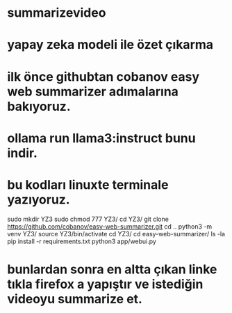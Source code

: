 # summarizevideo
# yapay zeka modeli ile özet çıkarma
# ilk önce githubtan cobanov easy web summarizer adımalarına bakıyoruz.
# ollama run llama3:instruct bunu indir.
# bu kodları linuxte terminale yazıyoruz.
sudo mkdir YZ3
sudo chmod 777 YZ3/
cd YZ3/
git clone https://github.com/cobanov/easy-web-summarizer.git
cd ..
python3 -m venv YZ3/
source YZ3/bin/activate
cd YZ3/
cd easy-web-summarizer/
ls -la
pip install -r requirements.txt 
python3 app/webui.py
# bunlardan sonra en altta çıkan linke tıkla firefox a yapıştır ve istediğin videoyu summarize et.

